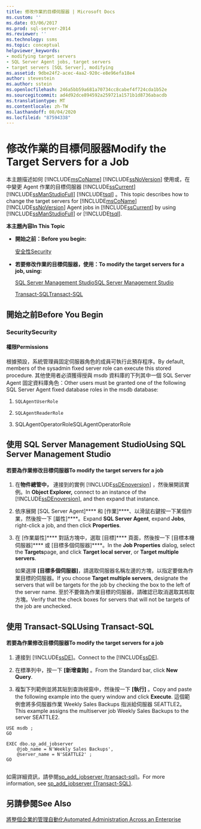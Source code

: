 ```yaml
---
title: 修改作業的目標伺服器 | Microsoft Docs
ms.custom: ''
ms.date: 03/06/2017
ms.prod: sql-server-2014
ms.reviewer: ''
ms.technology: ssms
ms.topic: conceptual
helpviewer_keywords:
- modifying target servers
- SQL Server Agent jobs, target servers
- target servers [SQL Server], modifying
ms.assetid: 9dbe24f2-acec-4aa2-920c-e8e96efa18e4
author: stevestein
ms.author: sstein
ms.openlocfilehash: 246a5bb59a681a70734cc8cabef4f724cda1b52e
ms.sourcegitcommit: ad4d92dce894592a259721a1571b1d8736abacdb
ms.translationtype: MT
ms.contentlocale: zh-TW
ms.lasthandoff: 08/04/2020
ms.locfileid: "87594338"
---
```

# <a name="modify-the-target-servers-for-a-job"></a><span data-ttu-id="75d9e-102">修改作業的目標伺服器</span><span class="sxs-lookup"><span data-stu-id="75d9e-102">Modify the Target Servers for a Job</span></span>
  <span data-ttu-id="75d9e-103">本主題描述如何 [!INCLUDE[msCoName](../../includes/msconame-md.md)] [!INCLUDE[ssNoVersion](../../includes/ssnoversion-md.md)] 使用或，在中變更 Agent 作業的目標伺服器 [!INCLUDE[ssCurrent](../../includes/sscurrent-md.md)] [!INCLUDE[ssManStudioFull](../../includes/ssmanstudiofull-md.md)] [!INCLUDE[tsql](../../includes/tsql-md.md)] 。</span><span class="sxs-lookup"><span data-stu-id="75d9e-103">This topic describes how to change the target servers for [!INCLUDE[msCoName](../../includes/msconame-md.md)] [!INCLUDE[ssNoVersion](../../includes/ssnoversion-md.md)] Agent jobs in [!INCLUDE[ssCurrent](../../includes/sscurrent-md.md)] by using [!INCLUDE[ssManStudioFull](../../includes/ssmanstudiofull-md.md)] or [!INCLUDE[tsql](../../includes/tsql-md.md)].</span></span>  
  
 <span data-ttu-id="75d9e-104">**本主題內容**</span><span class="sxs-lookup"><span data-stu-id="75d9e-104">**In This Topic**</span></span>  
  
-   <span data-ttu-id="75d9e-105">**開始之前：**</span><span class="sxs-lookup"><span data-stu-id="75d9e-105">**Before you begin:**</span></span>  
  
     [<span data-ttu-id="75d9e-106">安全性</span><span class="sxs-lookup"><span data-stu-id="75d9e-106">Security</span></span>](#Security)  
  
-   <span data-ttu-id="75d9e-107">**若要修改作業的目標伺服器，使用：**</span><span class="sxs-lookup"><span data-stu-id="75d9e-107">**To modify the target servers for a job, using:**</span></span>  
  
     [<span data-ttu-id="75d9e-108">SQL Server Management Studio</span><span class="sxs-lookup"><span data-stu-id="75d9e-108">SQL Server Management Studio</span></span>](#SSMSProcedure)  
  
     [<span data-ttu-id="75d9e-109">Transact-SQL</span><span class="sxs-lookup"><span data-stu-id="75d9e-109">Transact-SQL</span></span>](#TsqlProcedure)  
  
##  <a name="before-you-begin"></a><a name="BeforeYouBegin"></a> <span data-ttu-id="75d9e-110">開始之前</span><span class="sxs-lookup"><span data-stu-id="75d9e-110">Before You Begin</span></span>  
  
###  <a name="security"></a><a name="Security"></a> <span data-ttu-id="75d9e-111">Security</span><span class="sxs-lookup"><span data-stu-id="75d9e-111">Security</span></span>  
  
####  <a name="permissions"></a><a name="Permissions"></a> <span data-ttu-id="75d9e-112">權限</span><span class="sxs-lookup"><span data-stu-id="75d9e-112">Permissions</span></span>  
 <span data-ttu-id="75d9e-113">根據預設，系統管理員固定伺服器角色的成員可執行此預存程序。</span><span class="sxs-lookup"><span data-stu-id="75d9e-113">By default, members of the sysadmin fixed server role can execute this stored procedure.</span></span> <span data-ttu-id="75d9e-114">其他使用者必須獲得授與 msdb 資料庫的下列其中一個 SQL Server Agent 固定資料庫角色：</span><span class="sxs-lookup"><span data-stu-id="75d9e-114">Other users must be granted one of the following SQL Server Agent fixed database roles in the msdb database:</span></span>  
  
1.  `SQLAgentUserRole`  
  
2.  `SQLAgentReaderRole`  
  
3.  <span data-ttu-id="75d9e-115">SQLAgentOperatorRole</span><span class="sxs-lookup"><span data-stu-id="75d9e-115">SQLAgentOperatorRole</span></span>  
  
##  <a name="using-sql-server-management-studio"></a><a name="SSMSProcedure"></a> <span data-ttu-id="75d9e-116">使用 SQL Server Management Studio</span><span class="sxs-lookup"><span data-stu-id="75d9e-116">Using SQL Server Management Studio</span></span>  
  
#### <a name="to-modify-the-target-servers-for-a-job"></a><span data-ttu-id="75d9e-117">若要為作業修改目標伺服器</span><span class="sxs-lookup"><span data-stu-id="75d9e-117">To modify the target servers for a job</span></span>  
  
1.  <span data-ttu-id="75d9e-118">在**物件總管中，** 連接到的實例 [!INCLUDE[ssDEnoversion](../../includes/ssdenoversion-md.md)] ，然後展開該實例。</span><span class="sxs-lookup"><span data-stu-id="75d9e-118">In **Object Explorer,** connect to an instance of the [!INCLUDE[ssDEnoversion](../../includes/ssdenoversion-md.md)], and then expand that instance.</span></span>  
  
2.  <span data-ttu-id="75d9e-119">依序展開 [SQL Server Agent]\*\*\*\* 和 [作業]\*\*\*\*、以滑鼠右鍵按一下某個作業，然後按一下 [屬性]\*\*\*\*。</span><span class="sxs-lookup"><span data-stu-id="75d9e-119">Expand **SQL Server Agent**, expand **Jobs**, right-click a job, and then click **Properties**.</span></span>  
  
3.  <span data-ttu-id="75d9e-120">在 [作業屬性]\*\*\*\* 對話方塊中，選取 [目標]\*\*\*\* 頁面，然後按一下 [目標本機伺服器]\*\*\*\* 或 [目標多個伺服器]\*\*\*\*。</span><span class="sxs-lookup"><span data-stu-id="75d9e-120">In the **Job Properties** dialog, select the **Targets**page, and click **Target local server**, or **Target multiple servers**.</span></span>  
  
     <span data-ttu-id="75d9e-121">如果選擇 **[目標多個伺服器]**，請選取伺服器名稱左邊的方塊，以指定要做為作業目標的伺服器。</span><span class="sxs-lookup"><span data-stu-id="75d9e-121">If you choose **Target multiple servers**, designate the servers that will be targets for the job by checking the box to the left of the server name.</span></span> <span data-ttu-id="75d9e-122">至於不要做為作業目標的伺服器，請確認已取消選取其核取方塊。</span><span class="sxs-lookup"><span data-stu-id="75d9e-122">Verify that the check boxes for servers that will not be targets of the job are unchecked.</span></span>  
  
##  <a name="using-transact-sql"></a><a name="TsqlProcedure"></a> <span data-ttu-id="75d9e-123">使用 Transact-SQL</span><span class="sxs-lookup"><span data-stu-id="75d9e-123">Using Transact-SQL</span></span>  
  
#### <a name="to-modify-the-target-servers-for-a-job"></a><span data-ttu-id="75d9e-124">若要為作業修改目標伺服器</span><span class="sxs-lookup"><span data-stu-id="75d9e-124">To modify the target servers for a job</span></span>  
  
1.  <span data-ttu-id="75d9e-125">連接到 [!INCLUDE[ssDE](../../includes/ssde-md.md)]。</span><span class="sxs-lookup"><span data-stu-id="75d9e-125">Connect to the [!INCLUDE[ssDE](../../includes/ssde-md.md)].</span></span>  
  
2.  <span data-ttu-id="75d9e-126">在標準列中，按一下 **[新增查詢]** 。</span><span class="sxs-lookup"><span data-stu-id="75d9e-126">From the Standard bar, click **New Query**.</span></span>  
  
3.  <span data-ttu-id="75d9e-127">複製下列範例並將其貼到查詢視窗中，然後按一下 **[執行]** 。</span><span class="sxs-lookup"><span data-stu-id="75d9e-127">Copy and paste the following example into the query window and click **Execute**.</span></span> <span data-ttu-id="75d9e-128">這個範例會將多伺服器作業 Weekly Sales Backups 指派給伺服器 SEATTLE2。</span><span class="sxs-lookup"><span data-stu-id="75d9e-128">This example assigns the multiserver job Weekly Sales Backups to the server SEATTLE2.</span></span>  
  
```  
USE msdb ;  
GO  
  
EXEC dbo.sp_add_jobserver  
    @job_name = N'Weekly Sales Backups',   
    @server_name = N'SEATTLE2' ;   
GO  
  
```  
  
 <span data-ttu-id="75d9e-129">如需詳細資訊，請參閱[sp_add_jobserver &#40;transact-sql&#41;](/sql/relational-databases/system-stored-procedures/sp-add-jobserver-transact-sql)。</span><span class="sxs-lookup"><span data-stu-id="75d9e-129">For more information, see [sp_add_jobserver &#40;Transact-SQL&#41;](/sql/relational-databases/system-stored-procedures/sp-add-jobserver-transact-sql).</span></span>  
  
## <a name="see-also"></a><span data-ttu-id="75d9e-130">另請參閱</span><span class="sxs-lookup"><span data-stu-id="75d9e-130">See Also</span></span>  
 [<span data-ttu-id="75d9e-131">將整個企業的管理自動化</span><span class="sxs-lookup"><span data-stu-id="75d9e-131">Automated Administration Across an Enterprise</span></span>](automated-administration-across-an-enterprise.md)  
  
  
